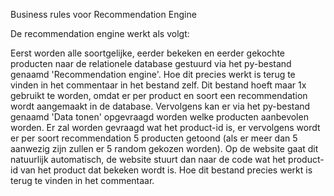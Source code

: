 Business rules voor Recommendation Engine


De recommendation engine werkt als volgt:

Eerst worden alle soortgelijke, eerder bekeken en eerder gekochte producten naar de relationele database gestuurd via het py-bestand genaamd 'Recommendation engine'. Hoe dit precies werkt is terug te vinden in het commentaar in het bestand zelf. Dit bestand hoeft maar 1x gebruikt te worden, omdat er per product en soort een recommendation wordt aangemaakt in de database. Vervolgens kan er via het py-bestand genaamd 'Data tonen' opgevraagd worden welke producten aanbevolen worden. Er zal worden gevraagd wat het product-id is, er vervolgens wordt er per soort recommendation 5 producten getoond (als er meer dan 5 aanwezig zijn zullen er 5 random gekozen worden). Op de website gaat dit natuurlijk automatisch, de website stuurt dan naar de code wat het product-id van het product dat bekeken wordt is. Hoe dit bestand precies werkt is terug te vinden in het commentaar.
